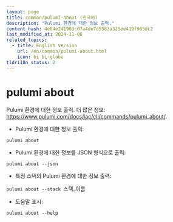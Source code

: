 ```yaml
---
layout: page
title: common/pulumi-about (한국어)
description: "Pulumi 환경에 대한 정보 출력."
content_hash: 4e04e241903c07a4de7d5583a325ee419f965dc2
last_modified_at: 2024-11-08
related_topics:
  - title: English version
    url: /en/common/pulumi-about.html
    icon: bi bi-globe
tldri18n_status: 2
---
```

# pulumi about

Pulumi 환경에 대한 정보 출력.
더 많은 정보: <https://www.pulumi.com/docs/iac/cli/commands/pulumi_about/>.

- Pulumi 환경에 대한 정보 출력:

`pulumi about`

- Pulumi 환경에 대한 정보를 JSON 형식으로 출력:

`pulumi about --json`

- 특정 스택의 Pulumi 환경에 대한 정보 출력:

`pulumi about --stack `<span class="tldr-var badge badge-pill bg-dark-lm bg-white-dm text-white-lm text-dark-dm font-weight-bold">스택_이름</span>

- 도움말 표시:

`pulumi about --help`
